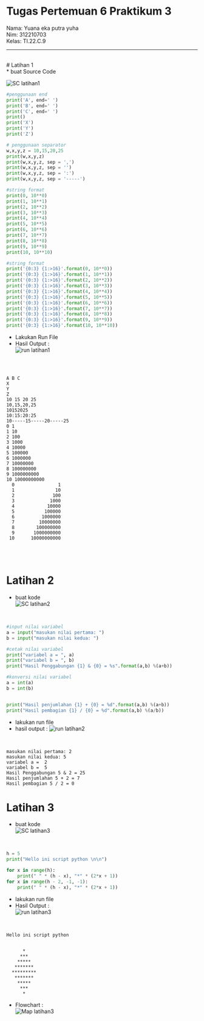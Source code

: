 # Tugas Pertemuan 6 Praktikum 3 
Nama: Yuana eka putra yuha <br>
Nim: 312210703 <br>
Kelas: TI.22.C.9 <br>
<hr> <br>
# Latihan 1
<br>
* buat Source Code <br>

![SC latihan1](https://user-images.githubusercontent.com/47426095/198815060-adb529f3-1b8f-478c-aa5c-84292c55e64c.png)
```python 
#penggunaan end
print('A', end=' ')
print('B', end=' ')
print('C', end=' ')
print()
print('X')
print('Y')
print('Z')

# penggunaan separator
w,x,y,z = 10,15,20,25
print(w,x,y,z)
print(w,x,y,z, sep = ',')
print(w,x,y,z, sep = '')
print(w,x,y,z, sep = ':')
print(w,x,y,z, sep = '-----')

#string format
print(0, 10**0)
print(1, 10**1)
print(2, 10**2)
print(3, 10**3)
print(4, 10**4)
print(5, 10**5)
print(6, 10**6)
print(7, 10**7)
print(8, 10**8)
print(9, 10**9)
print(10, 10**10)

#string format
print('{0:3} {1:>16}'.format(0, 10**0))
print('{0:3} {1:>16}'.format(1, 10**1))
print('{0:3} {1:>16}'.format(2, 10**2))
print('{0:3} {1:>16}'.format(3, 10**3))
print('{0:3} {1:>16}'.format(4, 10**4))
print('{0:3} {1:>16}'.format(5, 10**5))
print('{0:3} {1:>16}'.format(6, 10**6))
print('{0:3} {1:>16}'.format(7, 10**7))
print('{0:3} {1:>16}'.format(8, 10**8))
print('{0:3} {1:>16}'.format(9, 10**9))
print('{0:3} {1:>16}'.format(10, 10**10))
```

* Lakukan Run File
* Hasil Output : <br>
![run latihan1](https://user-images.githubusercontent.com/47426095/198815125-3cfb5640-7129-460c-a8a2-99435eb5272a.PNG)
<br>

```

A B C 
X
Y
Z
10 15 20 25
10,15,20,25
10152025
10:15:20:25
10-----15-----20-----25
0 1
1 10
2 100
3 1000
4 10000
5 100000
6 1000000
7 10000000
8 100000000
9 1000000000
10 10000000000
  0                1
  1               10
  2              100
  3             1000
  4            10000
  5           100000
  6          1000000
  7         10000000
  8        100000000
  9       1000000000
 10      10000000000

```
<br><br>

# Latihan 2 

* buat kode <br>
![SC latihan2](https://user-images.githubusercontent.com/47426095/198815274-cb1ce429-aad3-4646-979f-e659fc7c3af3.PNG)
<br>

```python
#input nilai variabel
a = input("masukan nilai pertama: ")
b = input("masukan nilai kedua: ")

#cetak nilai variabel
print("variabel a = ", a)
print("variabel b = ", b)
print("Hasil Penggabungan {1} & {0} = %s".format(a,b) %(a+b))

#konversi nilai variabel 
a = int(a)
b = int(b)


print("Hasil penjumlahan {1} + {0} = %d".format(a,b) %(a+b))
print("Hasil pembagian {1} / {0} = %d".format(a,b) %(a/b))
```

* lakukan run file
* hasil output :
![run latihan2](https://user-images.githubusercontent.com/47426095/198815344-e7835741-519d-4562-bdbc-7ffa4ac92592.PNG)
<br>

```
masukan nilai pertama: 2
masukan nilai kedua: 5
variabel a =  2
variabel b =  5
Hasil Penggabungan 5 & 2 = 25
Hasil penjumlahan 5 + 2 = 7
Hasil pembagian 5 / 2 = 0
```
# Latihan 3
* buat kode <br>
![SC latihan3](https://user-images.githubusercontent.com/47426095/198815446-deadbac8-b4c3-46c4-8073-bdcf003872e8.PNG)
<br>

```python
h = 5
print("Hello ini script python \n\n")

for x in range(h):
    print(" " * (h - x), "*" * (2*x + 1))
for x in range(h - 2, -1, -1):
    print(" " * (h - x), "*" * (2*x + 1))
```

* lakukan run file
* Hasil Output : <br>
![run latihan3](https://user-images.githubusercontent.com/47426095/198815514-f20acf7e-5e0b-4fcd-a399-d1b6c138a021.PNG)
<br>

```
Hello ini script python 


      *
     ***
    *****
   *******
  *********
   *******
    *****
     ***
      *
```
* Flowchart : <br>
![Map latihan3](https://user-images.githubusercontent.com/47426095/198815566-ce5e09e8-ca92-4121-9111-23b7637f9715.png)
